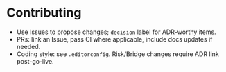 # Contributing
- Use Issues to propose changes; `decision` label for ADR-worthy items.
- PRs: link an Issue, pass CI where applicable, include docs updates if needed.
- Coding style: see `.editorconfig`. Risk/Bridge changes require ADR link post-go-live.
